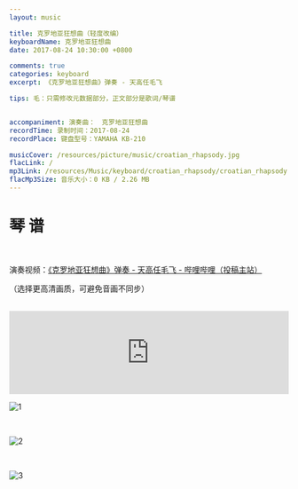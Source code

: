 ```yaml
---
layout: music

title: 克罗地亚狂想曲（轻度改编）
keyboardName: 克罗地亚狂想曲
date: 2017-08-24 10:30:00 +0800

comments: true
categories: keyboard
excerpt: 《克罗地亚狂想曲》弹奏 - 天高任毛飞

tips: 毛：只需修改元数据部分，正文部分是歌词/琴谱


accompaniment: 演奏曲：　克罗地亚狂想曲
recordTime: 录制时间：2017-08-24
recordPlace: 键盘型号：YAMAHA KB-210

musicCover: /resources/picture/music/croatian_rhapsody.jpg
flacLink: /
mp3Link: /resources/Music/keyboard/croatian_rhapsody/croatian_rhapsody.mp3
flacMp3Size: 音乐大小：0 KB / 2.26 MB
---
```


# 琴 谱

<br />

演奏视频：[《克罗地亚狂想曲》弹奏 - 天高任毛飞 - 哔哩哔哩（投稿主站）](https://www.bilibili.com/video/av44708050/)

（选择更高清画质，可避免音画不同步）

<br />

<iframe src="https://player.youku.com/embed/XMjk4NzI4Nzk0OA==" frameborder="no" allowfullscreen="true" width="100%" onload="this.height=this.scrollWidth*1080/1920+'px'"> </iframe>

<br />

![1](/resources/Music/keyboard/croatian_rhapsody/1.gif)

<br />

![2](/resources/Music/keyboard/croatian_rhapsody/2.gif)

<br />

![3](/resources/Music/keyboard/croatian_rhapsody/3.gif)

<br />
